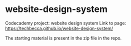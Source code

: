 # website-design-system
Codecademy project: website design system
Link to page: https://techbecca.github.io/website-design-system/

The starting material is present in the zip file in the repo.
